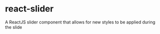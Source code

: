 # react-slider
A ReactJS slider component that allows for new styles to be applied during the slide
